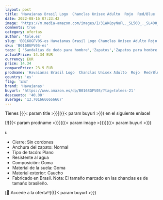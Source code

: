 ```yaml
---
layout: post
title: 'Havaianas Brasil Logo  Chanclas Unisex Adulto  Rojo  Red/Blue   33/34 EU'
date: 2022-08-16 07:23:42
image: 'https://m.media-amazon.com/images/I/31WK8pyNuFL._SL500_._SL400_.jpg'
comments: true
category: ofertas
author: 'tole.es'
slug: 'B0168GFV0S-es Havaianas Brasil Logo Chanclas Unisex Adulto Rojo Red/Blue...'
sku: 'B0168GFV0S-es'
tags: [ 'Sandalias de dedo para hombre','Zapatos','Zapatos para hombre','Zapatos y complementos','chanclas','havaianas','🇪🇸', ]
actualPrice: 14.34 EUR
currency: EUR
price: 14.34
comparePrice: 23.9 EUR
prodname: 'Havaianas Brasil Logo  Chanclas Unisex Adulto  Rojo  Red/Blue   33/34 EU'
country: 'es'
flag: '🇪🇸'
brand: 'Havaianas'
buyurl: 'https://www.amazon.es/dp/B0168GFV0S/?tag=tolees-21'
descuento: '40.00'
average: '13.7016666666667'
---
```


Tienes [{{< param title >}}]({{< param buyurl >}}) en el siguiente enlace!

[![{{< param prodname >}}]({{< param image >}})]({{< param buyurl >}})

ℹ️:

- Cierre: Sin cordones
- Anchura del zapato: Normal
- Tipo de tacón: Plano
- Resistente al agua
- Composición: Goma
- Material de la suela: Goma
- Material exterior: Caucho
- Fabricado en Brasil. Nota: El tamaño marcado en las chanclas es de tamaño brasileño.

[🛒 Accede a la oferta!!]({{< param buyurl >}})
